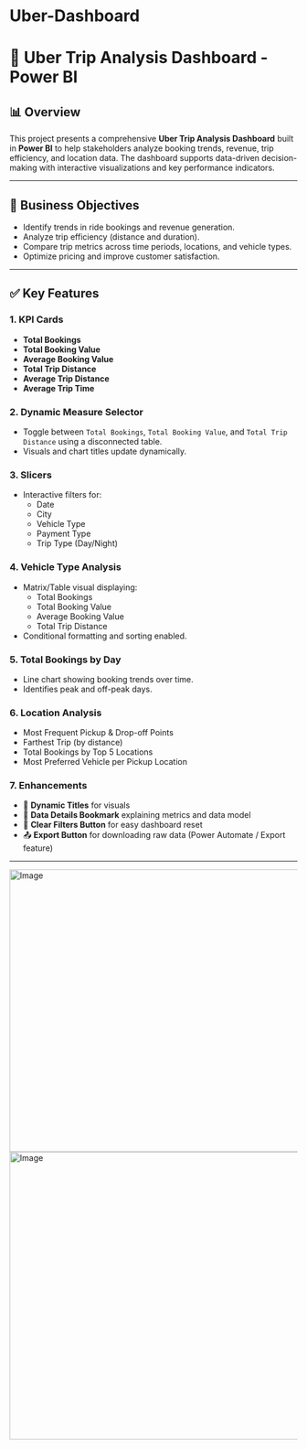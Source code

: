 # Uber-Dashboard
# 🚖 Uber Trip Analysis Dashboard - Power BI

## 📊 Overview

This project presents a comprehensive **Uber Trip Analysis Dashboard** built in **Power BI** to help stakeholders analyze booking trends, revenue, trip efficiency, and location data. The dashboard supports data-driven decision-making with interactive visualizations and key performance indicators.

---

## 🎯 Business Objectives

- Identify trends in ride bookings and revenue generation.
- Analyze trip efficiency (distance and duration).
- Compare trip metrics across time periods, locations, and vehicle types.
- Optimize pricing and improve customer satisfaction.

---

## ✅ Key Features

### 1. **KPI Cards**
- **Total Bookings**
- **Total Booking Value**
- **Average Booking Value**
- **Total Trip Distance**
- **Average Trip Distance**
- **Average Trip Time**

### 2. **Dynamic Measure Selector**
- Toggle between `Total Bookings`, `Total Booking Value`, and `Total Trip Distance` using a disconnected table.
- Visuals and chart titles update dynamically.

### 3. **Slicers**
- Interactive filters for:
  - Date
  - City
  - Vehicle Type
  - Payment Type
  - Trip Type (Day/Night)

### 4. **Vehicle Type Analysis**
- Matrix/Table visual displaying:
  - Total Bookings
  - Total Booking Value
  - Average Booking Value
  - Total Trip Distance
- Conditional formatting and sorting enabled.

### 5. **Total Bookings by Day**
- Line chart showing booking trends over time.
- Identifies peak and off-peak days.

### 6. **Location Analysis**
- Most Frequent Pickup & Drop-off Points
- Farthest Trip (by distance)
- Total Bookings by Top 5 Locations
- Most Preferred Vehicle per Pickup Location

### 7. **Enhancements**
- 📌 **Dynamic Titles** for visuals
- 📘 **Data Details Bookmark** explaining metrics and data model
- 🔄 **Clear Filters Button** for easy dashboard reset
- 📤 **Export Button** for downloading raw data (Power Automate / Export feature)

---
<img width="888" height="494" alt="Image" src="https://github.com/user-attachments/assets/c2766800-94c7-43ba-8b36-fa7117ae93c9" />
<img width="888" height="503" alt="Image" src="https://github.com/user-attachments/assets/cb99720c-e55c-47db-b09c-2f00bb9b2e04" />

